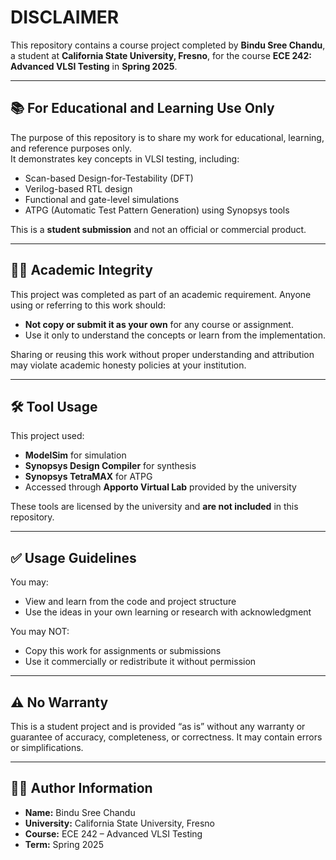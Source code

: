 
# DISCLAIMER

This repository contains a course project completed by **Bindu Sree Chandu**, a student at **California State University, Fresno**, for the course **ECE 242: Advanced VLSI Testing** in **Spring 2025**.

---

## 📚 For Educational and Learning Use Only

The purpose of this repository is to share my work for educational, learning, and reference purposes only.  
It demonstrates key concepts in VLSI testing, including:

- Scan-based Design-for-Testability (DFT)
- Verilog-based RTL design
- Functional and gate-level simulations
- ATPG (Automatic Test Pattern Generation) using Synopsys tools

This is a **student submission** and not an official or commercial product.

---

## 🧑‍🎓 Academic Integrity

This project was completed as part of an academic requirement. Anyone using or referring to this work should:

- **Not copy or submit it as your own** for any course or assignment.
- Use it only to understand the concepts or learn from the implementation.

Sharing or reusing this work without proper understanding and attribution may violate academic honesty policies at your institution.

---

## 🛠️ Tool Usage

This project used:
- **ModelSim** for simulation
- **Synopsys Design Compiler** for synthesis
- **Synopsys TetraMAX** for ATPG
- Accessed through **Apporto Virtual Lab** provided by the university

These tools are licensed by the university and **are not included** in this repository.

---

## ✅ Usage Guidelines

You may:
- View and learn from the code and project structure
- Use the ideas in your own learning or research with acknowledgment

You may NOT:
- Copy this work for assignments or submissions
- Use it commercially or redistribute it without permission

---

## ⚠️ No Warranty

This is a student project and is provided “as is” without any warranty or guarantee of accuracy, completeness, or correctness. It may contain errors or simplifications.

---

## 👩‍💻 Author Information

- **Name:** Bindu Sree Chandu  
- **University:** California State University, Fresno  
- **Course:** ECE 242 – Advanced VLSI Testing  
- **Term:** Spring 2025

